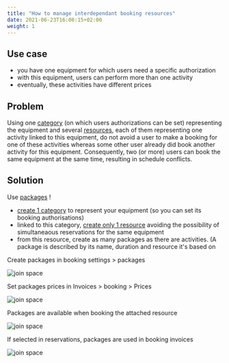 ```yaml
---
title: "How to manage interdependant booking resources"
date: 2021-06-23T16:08:15+02:00
weight: 1
---
```


## Use case
- you have one equipment for which users need a specific authorization
- with this equipment, users can perform more than one activity
- eventually, these activities have different prices

## Problem
Using one [category](../../modules/module/resources/#category) (on which users authorizations can be set) representing the equipment and several [resources](../../modules/module/resources), each of them representing one activity linked to this equipment, do not avoid a user to make a booking for one of these activities whereas some other user already did book another activity for this equipment.
Consequently, two (or more) users can book the same equipment at the same time, resulting in schedule conflicts.


## Solution

Use [packages](../../modules/module/booking/#packages) !

- [create 1 category](../../modules/module/resources/#add-a-category) to represent your equipment (so you can set its booking authorisations)
- linked to this category, [create only 1 resource](../../modules/module/resources/#add-a-resource) avoiding the possibility of simultaneaous reservations for the same equipment
- from this resource, create as many packages as there are activities. (A package is described by its name, duration and resource it's based on

Create packages in booking settings > packages

![join space](../../packages.png)

Set packages prices in Invoices > booking > Prices

![join space](../../packages_2.png)

Packages are available when booking the attached resource

![join space](../../packages_3.png)

If selected in reservations, packages are used in booking invoices

![join space](../../packages_4.png)
